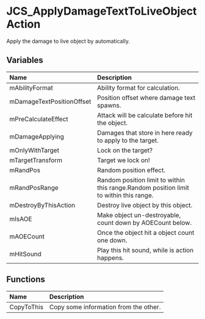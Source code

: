 # JCS_ApplyDamageTextToLiveObjectAction

Apply the damage to live object by automatically.

## Variables

| Name | Description |
|:---|:---|
| mAbilityFormat | Ability format for calculation. |
| mDamageTextPositionOffset | Position offset where damage text spawns. |
| mPreCalculateEffect | Attack will be calculate before hit the object. |
| mDamageApplying | Damages that store in here ready to apply to the target. |
| mOnlyWithTarget | Lock on the target? |
| mTargetTransform | Target we lock on! |
| mRandPos | Random position effect. |
| mRandPosRange | Random position limit to within this range.Random position limit to within this range. |
| mDestroyByThisAction | Destroy live object by this object. |
| mIsAOE | Make object un-destroyable, count down by AOECount below. |
| mAOECount | Once the object hit a object count one down. |
| mHitSound | Play this hit sound, while is action happens. |

## Functions

| Name | Description |
|:---|:---|
| CopyToThis | Copy some information from the other. |
